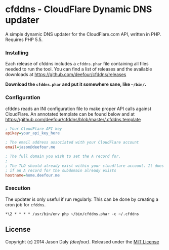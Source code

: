 # cfddns - CloudFlare Dynamic DNS updater

A simple dynamic DNS updater for the CloudFlare.com API, written in PHP. Requires PHP 5.5.

### Installing

Each release of cfddns includes a `cfddns.phar` file containing all files needed to run the tool. You can find a list of releases and the available downloads at https://github.com/deefour/cfddns/releases

**Download the `cfddns.phar` and put it somewhere sane, like `~/bin/`.**

### Configuration

cfddns reads an INI configuration file to make proper API calls against CloudFlare. An annotated template can be found below and at https://github.com/deefour/cfddns/blob/master/.cfddns.template

```ini
; Your CloudFlare API key
apikey=your_api_key_here

; The email address associated with your CloudFlare account
email=jason@deefour.me

; The full domain you wish to set the A record for.
;
; The TLD should already exist within your cloudflare account. It does not matter
; if an A record for the subdomain already exists
hostname=home.deefour.me
```

### Execution

The updater is only useful if run regularly. This can be done by creating a cron job for `cfddns`.

```
*\2 * * * * /usr/bin/env php ~/bin/cfddns.phar -c ~/.cfddns
```

## License

Copyright (c) 2014 Jason Daly *(deefour)*. Released under the [MIT License](http://deefour.mit-license.org/)